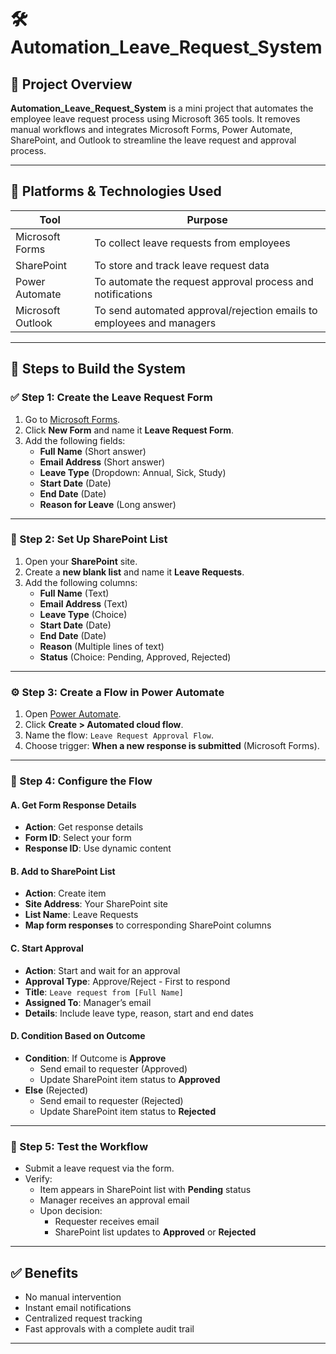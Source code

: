 # 🛠️ Automation_Leave_Request_System

## 📌 Project Overview

**Automation_Leave_Request_System** is a mini project that automates the employee leave request process using Microsoft 365 tools. It removes manual workflows and integrates Microsoft Forms, Power Automate, SharePoint, and Outlook to streamline the leave request and approval process.

---

## 🚀 Platforms & Technologies Used

| Tool              | Purpose                                                                 |
|-------------------|-------------------------------------------------------------------------|
| Microsoft Forms   | To collect leave requests from employees                                |
| SharePoint        | To store and track leave request data                                   |
| Power Automate    | To automate the request approval process and notifications              |
| Microsoft Outlook | To send automated approval/rejection emails to employees and managers   |

---

## 📝 Steps to Build the System

### ✅ Step 1: Create the Leave Request Form

1. Go to [Microsoft Forms](https://forms.microsoft.com).
2. Click **New Form** and name it **Leave Request Form**.
3. Add the following fields:
   - **Full Name** (Short answer)
   - **Email Address** (Short answer)
   - **Leave Type** (Dropdown: Annual, Sick, Study)
   - **Start Date** (Date)
   - **End Date** (Date)
   - **Reason for Leave** (Long answer)

---

### 📁 Step 2: Set Up SharePoint List

1. Open your **SharePoint** site.
2. Create a **new blank list** and name it **Leave Requests**.
3. Add the following columns:
   - **Full Name** (Text)
   - **Email Address** (Text)
   - **Leave Type** (Choice)
   - **Start Date** (Date)
   - **End Date** (Date)
   - **Reason** (Multiple lines of text)
   - **Status** (Choice: Pending, Approved, Rejected)

---

### ⚙️ Step 3: Create a Flow in Power Automate

1. Open [Power Automate](https://flow.microsoft.com).
2. Click **Create > Automated cloud flow**.
3. Name the flow: `Leave Request Approval Flow`.
4. Choose trigger: **When a new response is submitted** (Microsoft Forms).

---

### 🔧 Step 4: Configure the Flow

#### A. Get Form Response Details
- **Action**: Get response details
- **Form ID**: Select your form
- **Response ID**: Use dynamic content

#### B. Add to SharePoint List
- **Action**: Create item
- **Site Address**: Your SharePoint site
- **List Name**: Leave Requests
- **Map form responses** to corresponding SharePoint columns

#### C. Start Approval
- **Action**: Start and wait for an approval
- **Approval Type**: Approve/Reject - First to respond
- **Title**: `Leave request from [Full Name]`
- **Assigned To**: Manager’s email
- **Details**: Include leave type, reason, start and end dates

#### D. Condition Based on Outcome
- **Condition**: If Outcome is **Approve**
  - Send email to requester (Approved)
  - Update SharePoint item status to **Approved**
- **Else** (Rejected)
  - Send email to requester (Rejected)
  - Update SharePoint item status to **Rejected**

---

### 🧪 Step 5: Test the Workflow

- Submit a leave request via the form.
- Verify:
  - Item appears in SharePoint list with **Pending** status
  - Manager receives an approval email
  - Upon decision:
    - Requester receives email
    - SharePoint list updates to **Approved** or **Rejected**

---

## ✅ Benefits

- No manual intervention
- Instant email notifications
- Centralized request tracking
- Fast approvals with a complete audit trail

---


